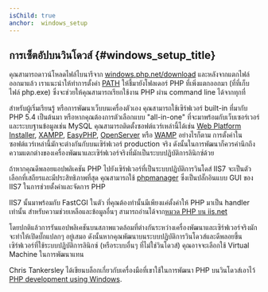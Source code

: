 ```yaml
---
isChild: true
anchor:  windows_setup
---
```


## การเซ็ตอัปบนวินโดวส์ {#windows_setup_title}

คุณสามารถดาวน์โหลดไฟล์ไบนารีจาก [windows.php.net/download][php-downloads] และหลังจากแตกไฟล์ออกมาแล้ว  เราแนะนำให้ทำการตั้งค่า [PATH][windows-path] ให้ชี้มายังโฟลเดอร์ PHP ที่เพิ่งแตกออกมา (ที่ที่เก็บไฟล์ php.exe) ซึ่งจะช่วยให้คุณสามารถเรียกใช้งาน PHP ผ่าน command line ได้จากทุกที่

สำหรับผู้เริ่มเรียนรู้  หรือการพัฒนาเว็บบนเครื่องตัวเอง  คุณสามารถใช้เซิร์ฟเวอร์ built-in ที่มากับ PHP 5.4 เป็นต้นมา  หรือหากคุณต้องการตัวเลือกแบบ "all-in-one" ที่จะมาพร้อมกับเว็บเซอร์เวอร์และระบบฐานข้อมูลเช่น MySQL คุณสามารถติดตั้งซอฟต์แวร์เหล่านี้ได้เช่น [Web Platform Installer][wpi], [XAMPP][xampp], [EasyPHP][easyphp], [OpenServer][openserver] หรือ [WAMP][wamp] อย่างไรก็ตาม  การตั้งค่าในซอฟต์แวร์เหล่านี้มักจะต่างกันกับบนเซิร์ฟเวอร์ production จริง  ดังนั้นในการพัฒนาก็ควรคำนึกถึงความแตกต่างของเครื่องพัฒนาและเซิร์ฟเวอร์จริงที่มักเป็นระบบปฏิบัติการลินิกซ์ด้วย

ถ้าหากคุณดีพลอยแอปพลิเคชัน PHP ไปยังเซิร์ฟเวอร์ที่เป็นระบบปฏิบัติการวินโดส์ IIS7 จะเป็นตัวเลือกที่เสถียรและมีประสิทธิภาพที่สุด  คุณสามารถใช้ [phpmanager][phpmanager] ซึ่งเป็นปลั๊กอินแบบ GUI ของ IIS7 ในการช่วยตั้งค่าและจัดการ PHP

IIS7 นั้นมาพร้อมกับ FastCGI ในตัว  ที่คุณต้องทำนั้นมีเพียงแค่ตั้งค่าให้ PHP มาเป็น handler เท่านั้น  สำหรับความช่วยเหลือและข้อมูลอื่นๆ สามารถอ่านได้จาก[หมวด PHP บน iis.net][php-iis]

โดยปกติแล้วการรันแอปพลิเคชันบนสภาพแวดล้อมที่ต่างกันระหว่างเครื่องพัฒนาและเซิร์ฟเวอร์จริงมักจะทำให้เปิดบั๊กแปลกๆ อยู่เสมอ  ดังนั้นหากคุณพัฒนาบนระบบปฏิบัติการวินโดวส์และดีพลอยขึ้นเซิร์ฟเวอร์ที่ใช้ระบบปฏิบัติการลินิกซ์ (หรือระบบอื่นๆ ที่ไม่ใช่วินโดวส์) คุณอาจจะเลือกใช้ Virtual Machine ในการพัฒนาแทน

Chris Tankersley ได้เขียนบล็อกเกี่ยวกับเครื่องมือที่เขาใช้ในการพัฒนา PHP บนวินโดวส์เอาไว้ [PHP development using Windows][windows-tools].

[easyphp]: http://www.easyphp.org/
[phpmanager]: http://phpmanager.codeplex.com/
[openserver]: http://open-server.ru/
[wamp]: http://www.wampserver.com/en/
[php-downloads]: http://windows.php.net/download/
[php-iis]: http://php.iis.net/
[windows-path]: http://www.windows-commandline.com/set-path-command-line/
[windows-tools]: http://ctankersley.com/2016/11/13/developing-on-windows-2016/
[wpi]: https://www.microsoft.com/web/downloads/platform.aspx
[xampp]: http://www.apachefriends.org/en/xampp.html
